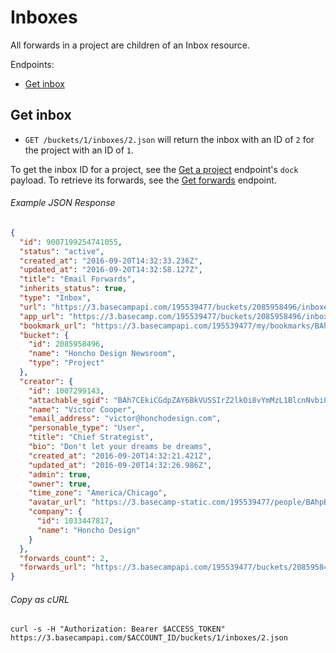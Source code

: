 Inboxes
=======

All forwards in a project are children of an Inbox resource.

Endpoints:

- [Get inbox](#get-inbox)


Get inbox
---------

* `GET /buckets/1/inboxes/2.json` will return the inbox with an ID of `2` for the project with an ID of `1`.

To get the inbox ID for a project, see the [Get a project][1] endpoint's `dock` payload. To retrieve its forwards, see the [Get forwards][2] endpoint.

###### Example JSON Response
<!-- START GET /buckets/1/inboxes/2.json -->
```json
{
  "id": 9007199254741055,
  "status": "active",
  "created_at": "2016-09-20T14:32:33.236Z",
  "updated_at": "2016-09-20T14:32:58.127Z",
  "title": "Email Forwards",
  "inherits_status": true,
  "type": "Inbox",
  "url": "https://3.basecampapi.com/195539477/buckets/2085958496/inboxes/9007199254741055.json",
  "app_url": "https://3.basecamp.com/195539477/buckets/2085958496/inboxes/9007199254741055",
  "bookmark_url": "https://3.basecampapi.com/195539477/my/bookmarks/BAh7CEkiCGdpZAY6BkVUSSIuZ2lkOi8vYmMzL1JlY29yZGluZy8xMDY0MDkwNjU3P2V4cGlyZXNfaW4GOwBUSSIMcHVycG9zZQY7AFRJIg1yZWFkYWJsZQY7AFRJIg9leHBpcmVzX2F0BjsAVDA=--07c5a6e5559c95f6f35baaa489dae326746916bb.json",
  "bucket": {
    "id": 2085958496,
    "name": "Honcho Design Newsroom",
    "type": "Project"
  },
  "creator": {
    "id": 1007299143,
    "attachable_sgid": "BAh7CEkiCGdpZAY6BkVUSSIrZ2lkOi8vYmMzL1BlcnNvbi8xMDA3Mjk5MTQzP2V4cGlyZXNfaW4GOwBUSSIMcHVycG9zZQY7AFRJIg9hdHRhY2hhYmxlBjsAVEkiD2V4cGlyZXNfYXQGOwBUMA==--919d2c8b11ff403eefcab9db42dd26846d0c3102",
    "name": "Victor Cooper",
    "email_address": "victor@honchodesign.com",
    "personable_type": "User",
    "title": "Chief Strategist",
    "bio": "Don't let your dreams be dreams",
    "created_at": "2016-09-20T14:32:21.421Z",
    "updated_at": "2016-09-20T14:32:26.986Z",
    "admin": true,
    "owner": true,
    "time_zone": "America/Chicago",
    "avatar_url": "https://3.basecamp-static.com/195539477/people/BAhpBEcqCjw=--c632b967cec296b87363a697a67a87f9cc1e5b45/avatar-64-x4",
    "company": {
      "id": 1033447817,
      "name": "Honcho Design"
    }
  },
  "forwards_count": 2,
  "forwards_url": "https://3.basecampapi.com/195539477/buckets/2085958496/inboxes/9007199254741055/forwards.json"
}
```
<!-- END GET /buckets/1/inboxes/2.json -->

###### Copy as cURL

``` shell
curl -s -H "Authorization: Bearer $ACCESS_TOKEN" https://3.basecampapi.com/$ACCOUNT_ID/buckets/1/inboxes/2.json
```


[1]: https://github.com/basecamp/bc3-api/blob/master/sections/projects.md#get-a-project
[2]: https://github.com/basecamp/bc3-api/blob/master/sections/forwards.md#get-forwards
